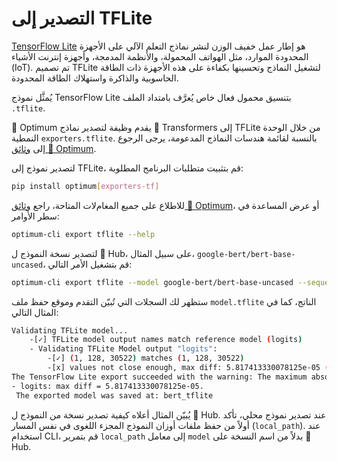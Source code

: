 # التصدير إلى TFLite

[TensorFlow Lite](https://www.tensorflow.org/lite/guide) هو إطار عمل خفيف الوزن لنشر نماذج التعلم الآلي على الأجهزة المحدودة الموارد، مثل الهواتف المحمولة، والأنظمة المدمجة، وأجهزة إنترنت الأشياء (IoT). تم تصميم TFLite لتشغيل النماذج وتحسينها بكفاءة على هذه الأجهزة ذات الطاقة الحاسوبية والذاكرة واستهلاك الطاقة المحدودة.

يُمثَّل نموذج TensorFlow Lite بتنسيق محمول فعال خاص يُعرَّف بامتداد الملف `.tflite`.

🤗 Optimum يقدم وظيفة لتصدير نماذج 🤗 Transformers إلى TFLite من خلال الوحدة النمطية `exporters.tflite`. بالنسبة لقائمة هندسات النماذج المدعومة، يرجى الرجوع إلى [وثائق 🤗 Optimum](https://huggingface.co/docs/optimum/exporters/tflite/overview).

لتصدير نموذج إلى TFLite، قم بتثبيت متطلبات البرنامج المطلوبة:

```bash
pip install optimum[exporters-tf]
```

للاطلاع على جميع المغامﻻت المتاحة، راجع [وثائق 🤗 Optimum](https://huggingface.co/docs/optimum/main/en/exporters/tflite/usage_guides/export_a_model)، أو عرض المساعدة في سطر الأوامر:

```bash
optimum-cli export tflite --help
```

لتصدير نسخة النموذج ل 🤗 Hub، على سبيل المثال، `google-bert/bert-base-uncased`، قم بتشغيل الأمر التالي:

```bash
optimum-cli export tflite --model google-bert/bert-base-uncased --sequence_length 128 bert_tflite/
```

ستظهر لك السجلات  التي تُبيّن التقدم وموقع حفظ ملف  `model.tflite` الناتج، كما في المثال التالي:

```bash
Validating TFLite model...
	-[✓] TFLite model output names match reference model (logits)
	- Validating TFLite Model output "logits":
		-[✓] (1, 128, 30522) matches (1, 128, 30522)
		-[x] values not close enough, max diff: 5.817413330078125e-05 (atol: 1e-05)
The TensorFlow Lite export succeeded with the warning: The maximum absolute difference between the output of the reference model and the TFLite exported model is not within the set tolerance 1e-05:
- logits: max diff = 5.817413330078125e-05.
 The exported model was saved at: bert_tflite
```

يُبيّن المثال أعلاه كيفية تصدير نسخة من النموذج ل 🤗 Hub. عند تصدير نموذج محلي، تأكد أولاً من حفظ ملفات أوزان النموذج المجزء اللغوى في نفس المسار (`local_path`). عند استخدام CLI، قم بتمرير `local_path` إلى معامل `model` بدلاً من اسم النسخة على 🤗 Hub.